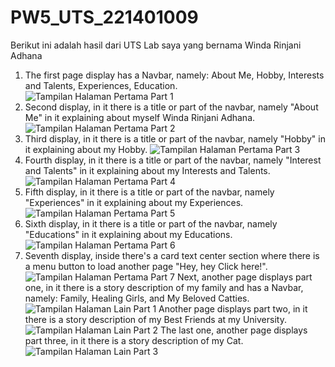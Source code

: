 # PW5_UTS_221401009
Berikut ini adalah hasil dari UTS Lab saya yang bernama Winda Rinjani Adhana
1. The first page display has a Navbar, namely: About Me, Hobby, Interests and Talents, Experiences, Education. ![Tampilan Halaman Pertama Part 1](https://github.com/DP5-WindaRinjaniAdhana-009/PW5_UTS_221401009/assets/114667475/ce830e37-0841-47d1-993d-21e4c36fc7a9)
2. Second display, in it there is a title or part of the navbar, namely "About Me" in it explaining about myself Winda Rinjani Adhana.![Tampilan Halaman Pertama Part 2](https://github.com/DP5-WindaRinjaniAdhana-009/PW5_UTS_221401009/assets/114667475/f7b818f8-9076-4324-8f9a-e47ff51a9db9)
3. Third display, in it there is a title or part of the navbar, namely "Hobby" in it explaining about my Hobby. ![Tampilan Halaman Pertama Part 3](https://github.com/DP5-WindaRinjaniAdhana-009/PW5_UTS_221401009/assets/114667475/7fd015d2-4271-489d-a7e2-eb6c6e604aa3)
4. Fourth display, in it there is a title or part of the navbar, namely "Interest and Talents" in it explaining about my Interests and Talents. ![Tampilan Halaman Pertama Part 4](https://github.com/DP5-WindaRinjaniAdhana-009/PW5_UTS_221401009/assets/114667475/90ec82f2-4dbd-4378-8704-527876065591)
5. Fifth display, in it there is a title or part of the navbar, namely "Experiences" in it explaining about my Experiences.  ![Tampilan Halaman Pertama Part 5](https://github.com/DP5-WindaRinjaniAdhana-009/PW5_UTS_221401009/assets/114667475/d402adec-ca51-4f43-8a68-de7b9ae183ea)
6. Sixth display, in it there is a title or part of the navbar, namely "Educations" in it explaining about my Educations.![Tampilan Halaman Pertama Part 6](https://github.com/DP5-WindaRinjaniAdhana-009/PW5_UTS_221401009/assets/114667475/78e6baa1-f6e4-4e58-aa8d-9269ed9f2111)
7. Seventh display, inside there's a card text center section where there is a menu button to load another page "Hey, hey Click here!". ![Tampilan Halaman Pertama Part 7](https://github.com/DP5-WindaRinjaniAdhana-009/PW5_UTS_221401009/assets/114667475/e4f070a4-a98c-4ed8-b604-e86e93e7f2e9)
Next, another page displays part one, in it there is a story description of my family and  has a Navbar, namely: Family, Healing Girls, and My Beloved Catties. ![Tampilan Halaman Lain Part 1](https://github.com/DP5-WindaRinjaniAdhana-009/PW5_UTS_221401009/assets/114667475/8289aa94-195f-4a31-beb2-2120b0003dbc)
Another page displays part two, in it there is a story description of my Best Friends at my University.  ![Tampilan Halaman Lain Part 2](https://github.com/DP5-WindaRinjaniAdhana-009/PW5_UTS_221401009/assets/114667475/4dd2fe37-1b6f-45ab-af57-a66a6bd50af4)
The last one, another page displays part three, in it there is a story description of my Cat.![Tampilan Halaman Lain Part 3](https://github.com/DP5-WindaRinjaniAdhana-009/PW5_UTS_221401009/assets/114667475/bd997028-7b78-4cbc-a8bc-fff054c26e03)

